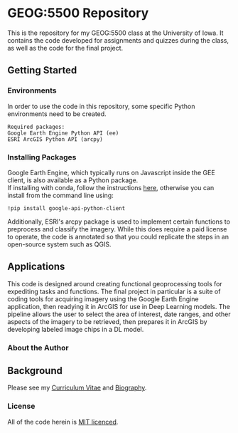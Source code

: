 # GEOG:5500 Repository

This is the repository for my GEOG:5500 class at the University of Iowa. It
contains the code developed for assignments and quizzes during the class, as
well as the code for the final project.

## Getting Started

### Environments

In order to use the code in this repository, some specific Python
environments need to be created.

```
Required packages:
Google Earth Engine Python API (ee)
ESRI ArcGIS Python API (arcpy)
```

### Installing Packages

Google Earth Engine, which typically runs on Javascript inside the GEE client,
is also available as a Python package.<br/>
If installing with conda, follow the instructions
<a href="https://developers.google.com/earth-engine/guides/python_install-conda">
here</a>, otherwise you can install from the command line using:

```
!pip install google-api-python-client
```
Additionally, ESRI's arcpy package is used to implement certain functions to
preprocess and classify the imagery. While this does require a paid license to
operate, the code is annotated so that you could replicate the steps in an
open-source system such as QGIS.

## Applications

This code is designed around creating functional geoprocessing tools for expediting
tasks and functions. The final project in particular is a suite of coding tools
for acquiring imagery using the Google Earth Engine application, then readying it
in ArcGIS for use in Deep Learning models. The pipeline allows the user to select
the area of interest, date ranges, and other aspects of the imagery to be retrieved,
then prepares it in ArcGIS by developing labeled image chips in a DL model.

### About the Author

## Background

Please see my <a href="https://geog3540.github.io/namacdon/images/MacDonald_CV.pdf">
Curriculum Vitae</a> and <a href="https://geog3540.github.io/namacdon/bio/index.html">
Biography</a>.

### License

All of the code herein is [MIT licenced](license.txt).
